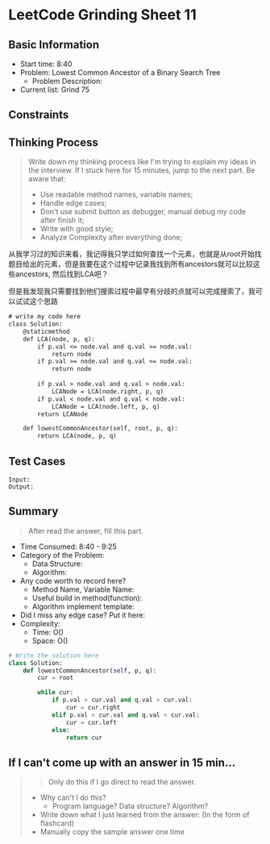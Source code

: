 # LeetCode Grinding Sheet 11

## Basic Information

- Start time: 8:40
- Problem: Lowest Common Ancestor of a Binary Search Tree
  - Problem Description:
- Current list: Grind 75

## Constraints

## Thinking Process

> Write down my thinking process like I'm trying to explain my ideas in the interview. If I stuck here for 15 minutes, jump to the next part.
> Be aware that:
>
> - Use readable method names, variable names;
> - Handle edge cases;
> - Don't use submit button as debugger, manual debug my code after finish it;
> - Write with good style;
> - Analyze Complexity after everything done;

从我学习过的知识来看，我记得我只学过如何查找一个元素，也就是从root开始找题目给出的元素，但是我要在这个过程中记录我找到所有ancestors就可以比较这些ancestors, 然后找到LCA吧？

但是我发现我只需要找到他们搜索过程中最早有分歧的点就可以完成搜索了，我可以试试这个思路

``` txt
# write my code here
class Solution:
    @staticmethod
    def LCA(node, p, q):
        if p.val <= node.val and q.val >= node.val:
            return node
        if p.val >= node.val and q.val <= node.val:
            return node
        
        if p.val > node.val and q.val > node.val:
            LCANode = LCA(node.right, p, q)
        if p.val < node.val and q.val < node.val:
            LCANode = LCA(node.left, p, q)
        return LCANode

    def lowestCommonAncestor(self, root, p, q):
        return LCA(node, p, q)

```

## Test Cases

``` text
Input:
Output:
```

## Summary

> After read the answer, fill this part.

- Time Consumed: 8:40 - 9:25
- Category of the Problem:
  - Data Structure:
  - Algorithm:
- Any code worth to record here?
  - Method Name, Variable Name:
  - Useful build in method(function):
  - Algorithm implement template:
- Did I miss any edge case? Put it here:
- Complexity:
  - Time: O()
  - Space: O()

``` python
# Write the solution here
class Solution:
    def lowestCommonAncestor(self, p, q):
        cur = root

        while cur:
            if p.val > cur.val and q.val > cur.val:
                cur = cur.right
            elif p.val < cur.val and q.val < cur.val:
                cur = cur.left
            else:
                return cur
```

## If I can't come up with an answer in 15 min...

> > Only do this if I go direct to read the answer.
>
> - Why can't I do this?
>   - Program language? Data structure? Algorithm?
> - Write down what I just learned from the answer: (In the form of flashcard)
> - Manually copy the sample answer one time

